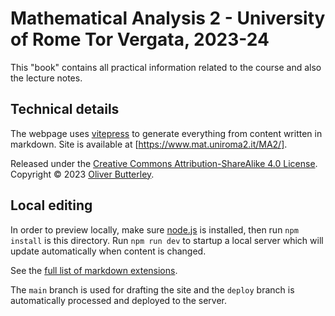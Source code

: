 # Mathematical Analysis 2 - University of Rome Tor Vergata, 2023-24

This "book" contains all practical information related to the course and also the lecture notes.

## Technical details

The webpage uses [vitepress](https://vitepress.dev) to generate everything from content written in markdown.
Site is available at [https://www.mat.uniroma2.it/MA2/].

Released under the [Creative Commons Attribution-ShareAlike 4.0 License](https://creativecommons.org/licenses/by-sa/4.0/).
Copyright © 2023 [Oliver Butterley](https://www.mat.uniroma2.it/butterley/).

## Local editing

In order to preview locally, make sure [node.js](https://nodejs.org/en) is installed, then run `npm install` is this directory. Run `npm run dev` to startup a local server which will update automatically when content is changed.

See the [full list of markdown extensions](https://vitepress.dev/guide/markdown).

The `main` branch is used for drafting the site and the `deploy` branch is automatically processed and deployed to the server.
